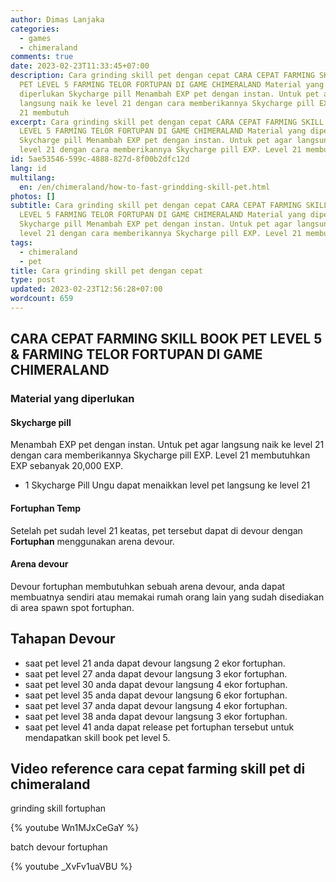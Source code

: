 ```yaml
---
author: Dimas Lanjaka
categories:
  - games
  - chimeraland
comments: true
date: 2023-02-23T11:33:45+07:00
description: Cara grinding skill pet dengan cepat CARA CEPAT FARMING SKILL BOOK
  PET LEVEL 5 FARMING TELOR FORTUPAN DI GAME CHIMERALAND Material yang
  diperlukan Skycharge pill Menambah EXP pet dengan instan. Untuk pet agar
  langsung naik ke level 21 dengan cara memberikannya Skycharge pill EXP. Level
  21 membutuh
excerpt: Cara grinding skill pet dengan cepat CARA CEPAT FARMING SKILL BOOK PET
  LEVEL 5 FARMING TELOR FORTUPAN DI GAME CHIMERALAND Material yang diperlukan
  Skycharge pill Menambah EXP pet dengan instan. Untuk pet agar langsung naik ke
  level 21 dengan cara memberikannya Skycharge pill EXP. Level 21 membutuh
id: 5ae53546-599c-4888-827d-8f00b2dfc12d
lang: id
multilang:
  en: /en/chimeraland/how-to-fast-grindding-skill-pet.html
photos: []
subtitle: Cara grinding skill pet dengan cepat CARA CEPAT FARMING SKILL BOOK PET
  LEVEL 5 FARMING TELOR FORTUPAN DI GAME CHIMERALAND Material yang diperlukan
  Skycharge pill Menambah EXP pet dengan instan. Untuk pet agar langsung naik ke
  level 21 dengan cara memberikannya Skycharge pill EXP. Level 21 membutuh
tags:
  - chimeraland
  - pet
title: Cara grinding skill pet dengan cepat
type: post
updated: 2023-02-23T12:56:28+07:00
wordcount: 659
---
```


## CARA CEPAT FARMING SKILL BOOK PET LEVEL 5 & FARMING TELOR FORTUPAN DI GAME CHIMERALAND

### Material yang diperlukan

#### Skycharge pill
Menambah EXP pet dengan instan. Untuk pet agar langsung naik ke level 21 dengan cara memberikannya Skycharge pill EXP. Level 21 membutuhkan EXP sebanyak 20,000 EXP.
- 1 Skycharge Pill Ungu dapat menaikkan level pet langsung ke level 21
#### Fortuphan Temp
Setelah pet sudah level 21 keatas, pet tersebut dapat di devour dengan **Fortuphan** menggunakan arena devour.
#### Arena devour
Devour fortuphan membutuhkan sebuah arena devour, anda dapat membuatnya sendiri atau memakai rumah orang lain yang sudah disediakan di area spawn spot fortuphan.

## Tahapan Devour
- saat pet level 21 anda dapat devour langsung 2 ekor fortuphan.
- saat pet level 27 anda dapat devour langsung 3 ekor fortuphan.
- saat pet level 30 anda dapat devour langsung 4 ekor fortuphan.
- saat pet level 35 anda dapat devour langsung 6 ekor fortuphan.
- saat pet level 37 anda dapat devour langsung 4 ekor fortuphan.
- saat pet level 38 anda dapat devour langsung 3 ekor fortuphan.
- saat pet level 41 anda dapat release pet fortuphan tersebut untuk mendapatkan skill book pet level 5.

## Video reference cara cepat farming skill pet di chimeraland
grinding skill fortuphan

{% youtube Wn1MJxCeGaY %}

batch devour fortuphan

{% youtube _XvFv1uaVBU %}